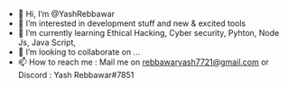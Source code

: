 - 👋 Hi, I’m @YashRebbawar
- 👀 I’m interested in development stuff and new & excited tools
- 🌱 I’m currently learning Ethical Hacking, Cyber security, Pyhton, Node Js, Java Script, 
- 💞️ I’m looking to collaborate on ...
- 📫 How to reach me : Mail me on rebbawaryash7721@gmail.com or Discord : Yash Rebbawar#7851

<!---
YashRebbawar/YashRebbawar is a ✨ special ✨ repository because its `README.md` (this file) appears on your GitHub profile.
You can click the Preview link to take a look at your changes.
--->
